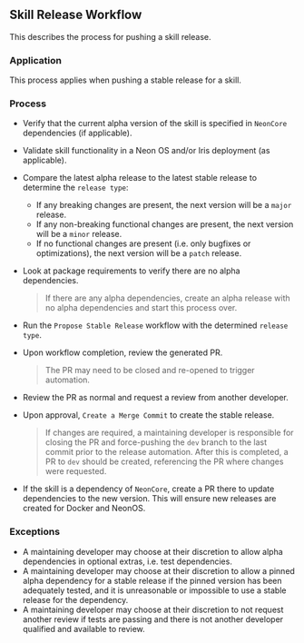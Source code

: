 ## Skill Release Workflow
This describes the process for pushing a skill release.

### Application
This process applies when pushing a stable release for a skill.

### Process
- Verify that the current alpha version of the skill is specified in
  `NeonCore` dependencies (if applicable).
- Validate skill functionality in a Neon OS and/or Iris deployment (as applicable).
- Compare the latest alpha release to the latest stable release to determine the `release type`:

    - If any breaking changes are present, the next version will be a `major` release.
    - If any non-breaking functional changes are present, the next version will be a `minor` release.
    - If no functional changes are present (i.e. only bugfixes or optimizations), the next version
      will be a `patch` release.

- Look at package requirements to verify there are no alpha dependencies.
  > If there are any alpha dependencies, create an alpha release with no alpha dependencies and
    start this process over.
- Run the `Propose Stable Release` workflow with the determined `release type`.
- Upon workflow completion, review the generated PR.
  > The PR may need to be closed and re-opened to trigger automation.
- Review the PR as normal and request a review from another developer.
- Upon approval, `Create a Merge Commit` to create the stable release.
  > If changes are required, a maintaining developer is responsible for closing the PR
    and force-pushing the `dev` branch to the last commit prior to the release automation.
    After this is completed, a PR to `dev` should be created, referencing the PR where
    changes were requested.
- If the skill is a dependency of `NeonCore`, create a PR there to update dependencies
  to the new version. This will ensure new releases are created for Docker and NeonOS.

### Exceptions
- A maintaining developer may choose at their discretion to allow alpha dependencies in 
  optional extras, i.e. test dependencies.
- A maintaining developer may choose at their discretion to allow a pinned alpha
  dependency for a stable release if the pinned version has been adequately 
  tested, and it is unreasonable or impossible to use a stable release for the
  dependency.
- A maintaining developer may choose at their discretion to not request another review if
  tests are passing and there is not another developer qualified and available to review.